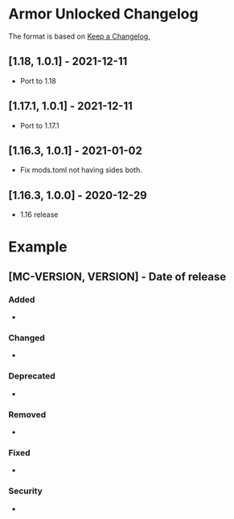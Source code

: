 # Armor Unlocked Changelog
The format is based on [Keep a Changelog](https://keepachangelog.com/en/1.0.0/),

## [1.18, 1.0.1] - 2021-12-11
- Port to 1.18

## [1.17.1, 1.0.1] - 2021-12-11
- Port to 1.17.1

## [1.16.3, 1.0.1] - 2021-01-02
- Fix mods.toml not having sides both.

## [1.16.3, 1.0.0] - 2020-12-29
- 1.16 release

# Example
## [MC-VERSION, VERSION] - Date of release
### Added
- 
### Changed
- 
### Deprecated
- 
### Removed
- 
### Fixed
- 
### Security
- 
